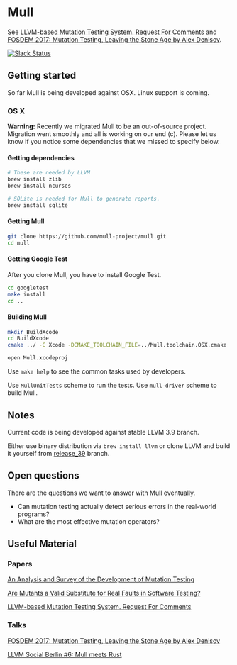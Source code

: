 # Mull

See [LLVM-based Mutation Testing System. Request For
Comments](http://lowlevelbits.org/llvm-based-mutation-testing-system/) and [FOSDEM 2017: Mutation Testing, Leaving the Stone Age by Alex Denisov](https://www.youtube.com/watch?v=YEgiyiICkpQ).

[![Slack Status](https://mutation-testing-slack.herokuapp.com/badge.svg)](https://mutation-testing.slack.com/messages/mull)

## Getting started

So far Mull is being developed against OSX. Linux support is coming.

### OS X

**Warning:** Recently we migrated Mull to be an out-of-source project.
Migration went smoothly and all is working on our end (c). Please let us know
if you notice some dependencies that we missed to specify below.

#### Getting dependencies

```bash
# These are needed by LLVM
brew install zlib
brew install ncurses

# SQLite is needed for Mull to generate reports.
brew install sqlite
```

#### Getting Mull

```bash
git clone https://github.com/mull-project/mull.git
cd mull
```

#### Getting Google Test

After you clone Mull, you have to install Google Test.

```bash
cd googletest
make install
cd ..
```

#### Building Mull

```bash
mkdir BuildXcode
cd BuildXcode
cmake ../ -G Xcode -DCMAKE_TOOLCHAIN_FILE=../Mull.toolchain.OSX.cmake

open Mull.xcodeproj
```

Use `make help` to see the common tasks used by developers.

Use `MullUnitTests` scheme to run the tests. Use `mull-driver` scheme to
build Mull.

## Notes

Current code is being developed against stable LLVM 3.9 branch.

Either use binary distribution via `brew install llvm` or clone LLVM and
build it yourself from
[release_39](https://github.com/llvm-mirror/llvm/tree/release_39) branch.

## Open questions

There are the questions we want to answer with Mull eventually.

- Can mutation testing actually detect serious errors in the real-world programs?
- What are the most effective mutation operators?

## Useful Material

### Papers

[An Analysis and Survey of the Development of
Mutation Testing](http://www0.cs.ucl.ac.uk/staff/mharman/tse-mutation-survey.pdf)

[Are Mutants a Valid Substitute for Real Faults in Software Testing?](https://homes.cs.washington.edu/~mernst/pubs/mutation-effectiveness-fse2014.pdf)

[LLVM-based Mutation Testing System. Request For
Comments](http://lowlevelbits.org/llvm-based-mutation-testing-system/)

### Talks

[FOSDEM 2017: Mutation Testing, Leaving the Stone Age by Alex Denisov](https://www.youtube.com/watch?v=YEgiyiICkpQ)

[LLVM Social Berlin #6: Mull meets Rust](https://www.youtube.com/watch?v=b9VVlIw16y4)
